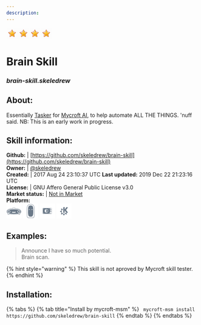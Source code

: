 ```yaml
--- 
description: 
---
```


![](../.gitbook/assets/star.png)![](../.gitbook/assets/star.png)![](../.gitbook/assets/star.png)![](../.gitbook/assets/star.png)  
# Brain Skill  
### _brain-skill.skeledrew_  
## About:  
Essentially [Tasker](http://tasker.dinglisch.net/) for [Mycroft AI](https://mycroft.ai/), to help automate ALL THE THINGS. 'nuff said. NB: This is an early work in progress.

## Skill information:  
**Github:** | [https://github.com/skeledrew/brain-skill](https://github.com/skeledrew/brain-skill)  
**Owner:** | [@skeledrew](https://github.com/skeledrew)  
**Created:** | 2017 Aug 24 23:10:37 UTC  **Last updated:** 2019 Dec 22 21:23:16 UTC  
**License:** | GNU Affero General Public License v3.0  
**Market status:** | [Not in Market](https://market.mycroft.ai/skill/)  
**Platform:**  
 ![](../.gitbook/assets/mark-1-icon.png)  ![](../.gitbook/assets/mark-2-icon.png)  ![](../.gitbook/assets/picroft-icon.png)  ![](../.gitbook/assets/kde.png)   
## Examples:  
> Announce I have so much potential.  
> Brain scan.  
  
{% hint style="warning" %}
This skill is not aproved by Mycroft skill tester.
{% endhint %}
    
## Installation:  
{% tabs %}
{% tab title="Install by mycroft-msm" %}
``` mycroft-msm install https://github.com/skeledrew/brain-skill```
{% endtab %}
  {% endtabs %}
  